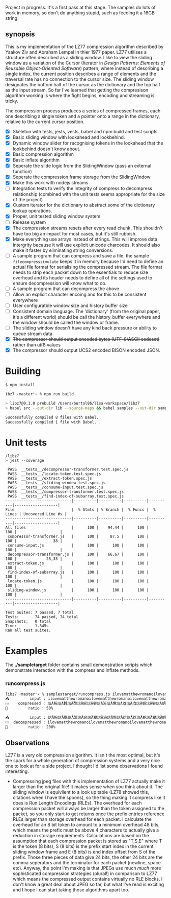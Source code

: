 Project in progress. It's a first pass at this stage. The samples do lots of work in memory, so don't do anything stupid, such as feeding it a 16GB string.

## synopsis

This is my implementation of the LZ77 compression algorithm described by Yaakov Ziv and Abraham Lempel in thier 1977 paper. LZ77 utilises a structure often described as a sliding window. I like to view the sliding window as a variation of the Cursor (Iterator in _Design Patterns: Elements of Reusable Object-Oriented Software_) pattern, where instead of describing a single index, the current position describes a range of elements and the traversal rate has no connection to the cursor size. The sliding window designates the bottom half of the cursor as the dictionary and the top half as the input stream. So far I've learned that getting the compresison algorithm working is where the fight begins, encoding and streaming is tricky.

The compression process produces a series of compressed frames, each one describing a single token and a pointer onto a range in the dictionary, relative to the current cursor position.

- [x] Skeleton with tests, jests, vests, babel and npm build and test scripts.
- [x] Basic sliding window with lookahead and lookbehind.
- [x] Dynamic window slider for recognising tokens in the lookahead that the lookbehind doesn't know about.
- [x] Basic compression algorithm
- [x] Basic inflate algorithm
- [x] Seperate the slide logic from the SlidingWindow (pass an external function)
- [x] Seperate the compression frame storage from the SlidingWindow
- [x] Make this work with nodejs streams
- [ ] Integration tests to verify the integrity of compress to decompress relationship (combined with the unit tests seems appropriate for the size of the project)
- [x] Custom iterator for the dictionary to abstract some of the dictionary lookup operations.
- [x] Proper, unit tested sliding window system
- [ ] Release system
- [x] The compression streams resets after every read chunk. This shouldn't have too big an impact for most cases, but it's still rubbish.
- [x] Make everything use arrays instead of strings. This will improve data intergrity because it will use explicit unicode charcodes. It should also make it faster by eliminating string conversions.
- [ ] A sample program that can compress and save a file. the sample `filecompresssimulate` keeps it in memory because I'd need to define an actual file format for serialising the compressed stream. The file format needs to strip each packet down to the essentials to reduce size overhead and its header needs to define all of the settings used to ensure decompression will know what to do.
- [ ] A sample program that can decompress the above
- [ ] Allow an explicit character encoing and for this to be consistent everywhere
- [ ] User configuratble window size and history buffer size
- [ ] Consistent domain language. The 'dictionary' (from the original paper, it's a different world) should be call the history_buffer everywhere and the window should be called the window or frame.
- [ ] The sliding window doesn't have any kind back pressure or ability to queue stream data
- [x] ~~The compressor should output encoded bytes (UTF-8/ASCII codeset) rather than utf8 values~~
- [x] The compressor should output UCS2 encoded BISON encoded JSON.

# Building

```bash
$ npm install
```

```bash
ibz7 ‹master*› % npm run build

> libz7@0.1.0 prebuild /Users/burtol86/lisa-workspace/libz7
> babel src --out-dir lib --source-maps && babel samples --out-dir samplestarget --source-maps

Successfully compiled 8 files with Babel.
Successfully compiled 1 file with Babel.
```

# Unit tests

```
/libz7
> jest --coverage

 PASS  __tests__/decompressor-transformer.test.spec.js
 PASS  __tests__/locate-token.test.spec.js
 PASS  __tests__/extract-token.spec.js
 PASS  __tests__/sliding-window.test.spec.js
 PASS  __tests__/consume-input.test.spec.js
 PASS  __tests__/compressor-transformer.test.spec.js
 PASS  __tests__/find-index-of-subarray.test.spec.js
-----------------------------|----------|----------|----------|----------|-------------------|
File                         |  % Stmts | % Branch |  % Funcs |  % Lines | Uncovered Line #s |
-----------------------------|----------|----------|----------|----------|-------------------|
All files                    |      100 |    94.44 |      100 |      100 |                   |
 compressor-transformer.js   |      100 |     87.5 |      100 |      100 |                38 |
 consume-input.js            |      100 |      100 |      100 |      100 |                   |
 decompressor-transformer.js |      100 |    66.67 |      100 |      100 |             28,35 |
 extract-token.js            |      100 |      100 |      100 |      100 |                   |
 find-index-of-subarray.js   |      100 |      100 |      100 |      100 |                   |
 locate-token.js             |      100 |      100 |      100 |      100 |                   |
 sliding-window.js           |      100 |      100 |      100 |      100 |                   |
-----------------------------|----------|----------|----------|----------|-------------------|

Test Suites: 7 passed, 7 total
Tests:       74 passed, 74 total
Snapshots:   0 total
Time:        1.345s
Ran all test suites.
```

# Examples

The **./sampletarget** folder contains small demonstration scripts which demonstrate interaction with the compress and inflate methods.

### runcompress.js

```bash
libz7 ‹master*› % samplestarget/runcompress.js ilovematthewromanoilovematthewromanoilovematthewromanoilovematthewromanoilovematthewromanoilovematthewromanoilovematthewromanoilovematthewromanoilovematthewromanoilovematthewromanoilovematthewromanoilovematthewromanoilovematthewromanoilovematthewromanoilovematthewromanoilovematthewromanoilovematthewromanoilovematthewromanoilovematthewromanoilovematthewromanoilovematthewromanoilovematthewromanoilovematthewromanoilovematthewromano
📥         input : ilovematthewromanoilovematthewromanoilovematthewromanoilovematthewromanoilovematthewromanoilovematthewromanoilovematthewromanoilovematthewromanoilovematthewromanoilovematthewromanoilovematthewromanoilovematthewromanoilovematthewromanoilovematthewromanoilovematthewromanoilovematthewromanoilovematthewromanoilovematthewromanoilovematthewromanoilovematthewromanoilovematthewromanoilovematthewromanoilovematthewromanoilovematthewromano
💤    compressed : 琂Ȁ椀琂Ȁ氀琂Ȁ漀琂Ȁ瘀琂Ȁ攀琂Ȁ洀琂Ȁ愀琂Ȁ琀琂Ȁ琀琂Ȁ栀琂Ȁ攀琂Ȁ眀琂Ȁ爀琂Ȁ漀琂Ȁ洀琂Ȁ愀琂Ȁ渀琂Ȁ漀$瀄ጀက0ㄐሀ琂Ȁ椀$瀄ጀက0ㄐ␀琂Ȁ氀$瀄ጀက0ㄐ䠀琂Ȁ漀$瀄ጀက0ㄐ退琂Ȁ瘀$瀄ጀက0ㄐ謀琂Ȁ漀
🙌         ratio : 50%

📥         input : 琂Ȁ椀琂Ȁ氀琂Ȁ漀琂Ȁ瘀琂Ȁ攀琂Ȁ洀琂Ȁ愀琂Ȁ琀琂Ȁ琀琂Ȁ栀琂Ȁ攀琂Ȁ眀琂Ȁ爀琂Ȁ漀琂Ȁ洀琂Ȁ愀琂Ȁ渀琂Ȁ漀$瀄ጀက0ㄐሀ琂Ȁ椀$瀄ጀက0ㄐ␀琂Ȁ氀$瀄ጀက0ㄐ䠀琂Ȁ漀$瀄ጀက0ㄐ退琂Ȁ瘀$瀄ጀက0ㄐ謀琂Ȁ漀
💤  decompressed : ilovematthewromanoilovematthewromanoilovematthewromanoilovematthewromanoilovematthewromanoilovematthewromanoilovematthewromanoilovematthewromanoilovematthewromanoilovematthewromanoilovematthewromanoilovematthewromanoilovematthewromanoilovematthewromanoilovematthewromanoilovematthewromanoilovematthewromanoilovematthewromanoilovematthewromanoilovematthewromanoilovematthewromanoilovematthewromanoilovematthewromanoilovematthewromano
🙌         ratio : 200%
```

## Observations

LZ77 is a very old compression algorithm. It isn't the most optimal, but it's the spark for a whole generation of compression systems and a very nice one to look at for a side project. I thought I'd list some observations I found interesting.

- Compressing jpeg files with this implementation of LZ77 actually make it larger than the original file! It makes sense when you think about it. The sliding window is equivilent to a look up table (LZ78 showed this, citations when I have the spoons), so the thing making it compress like it does is Run Length Encodings (RLEs). The overhead for each compression packet will always be larger than the token assigned to the packet, so you only start to get returns once the prefix entries reference RLEs larger than storage overhead for each packet. I calculate the overhead for an 8 bit token to amount to a minimum overhead 48 bits, which means the prefix must be above 4 characters to actually give a reduction in storage requirements. Calculations are based on the assumption that each compression packet is stored as "T,S,E" where T is the token (8 bits), S (8 bits) is the prefix start index in the current sliding window frame and E (8 bits) is end index offset from S of the prefix. Those three pieces of data give 24 bits, the other 24 bits are the comma seperators and the terminator for each packet (newline, space etc). Anyway, the point I'm making is that JPEGs use much _much_ more sophisticated compression strategies (plural!) in comparison to LZ77 which means the compressed output contains virtually no RLE blocks. I don't know a great deal about JPEG so far, but what I've read is exciting and I hope I can start taking those algorithms apart too.
